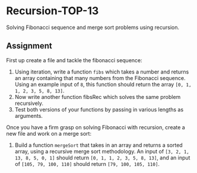 # Recursion-TOP-13

Solving Fibonacci sequence and merge sort problems using recursion.

## Assignment

First up create a file and tackle the fibonacci sequence:

1. Using iteration, write a function `fibs` which takes a number and returns an array containing that many numbers from the Fibonacci sequence. Using an example input of `8`, this function should return the array `[0, 1, 1, 2, 3, 5, 8, 13]`.
2. Now write another function fibsRec which solves the same problem recursively.
3. Test both versions of your functions by passing in various lengths as arguments.

Once you have a firm grasp on solving Fibonacci with recursion, create a new file and work on a merge sort:

1. Build a function `mergeSort` that takes in an array and returns a sorted array, using a recursive merge sort methodology. An input of `[3, 2, 1, 13, 8, 5, 0, 1]` should return `[0, 1, 1, 2, 3, 5, 8, 13]`, and an input of `[105, 79, 100, 110]` should return `[79, 100, 105, 110]`.